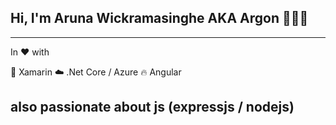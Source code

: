 ## Hi, I'm Aruna Wickramasinghe AKA Argon 👨🏻‍💻
---
In ♥️  with 

📱 Xamarin
☁️ .Net Core / Azure 
🔥 Angular

also passionate about js (expressjs / nodejs)
---




